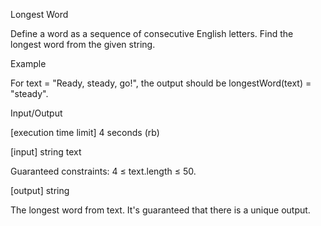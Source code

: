 Longest Word

Define a word as a sequence of consecutive English letters. Find the longest word from the given string.

Example

For text = "Ready, steady, go!", the output should be
longestWord(text) = "steady".

Input/Output

[execution time limit] 4 seconds (rb)

[input] string text

Guaranteed constraints:
4 ≤ text.length ≤ 50.

[output] string

The longest word from text. It's guaranteed that there is a unique output.